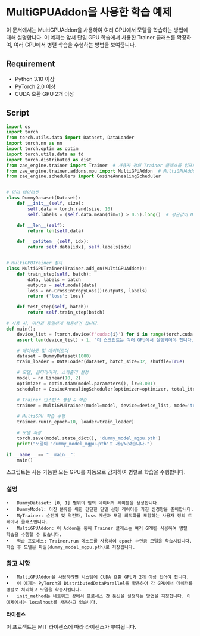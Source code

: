 # MultiGPUAddon을 사용한 학습 예제

이 문서에서는 MultiGPUAddon을 사용하여 여러 GPU에서 모델을 학습하는 방법에 대해 설명합니다. 이 예제는 앞서 단일 GPU 학습에서 사용한 Trainer 클래스를 확장하여, 여러 GPU에서 병렬 학습을 수행하는 방법을 보여줍니다.

## Requirement

- Python 3.10 이상
- PyTorch 2.0 이상
- CUDA 호환 GPU 2개 이상

## Script

```python
import os
import torch
from torch.utils.data import Dataset, DataLoader
import torch.nn as nn
import torch.optim as optim
import torch.utils.data as td
import torch.distributed as dist
from zae_engine.trainer import Trainer  # 사용자 정의 Trainer 클래스를 임포트
from zae_engine.trainer.addons.mpu import MultiGPUAddon  # MultiGPUAddon 임포트
from zae_engine.schedulers import CosineAnnealingScheduler


# 더미 데이터셋
class DummyDataset(Dataset):
    def __init__(self, size):
        self.data = torch.rand(size, 10)
        self.labels = (self.data.mean(dim=1) > 0.5).long()  # 평균값이 0.5보다 크면 1, 작으면 0

    def __len__(self):
        return len(self.data)

    def __getitem__(self, idx):
        return self.data[idx], self.labels[idx]


# MultiGPUTrainer 정의
class MultiGPUTrainer(Trainer.add_on(MultiGPUAddon)):
    def train_step(self, batch):
        data, labels = batch
        outputs = self.model(data)
        loss = nn.CrossEntropyLoss()(outputs, labels)
        return {'loss': loss}

    def test_step(self, batch):
        return self.train_step(batch)

# 사용 시, 이전과 동일하게 적용하면 됩니다.
def main():
    device_list = [torch.device(f'cuda:{i}') for i in range(torch.cuda.device_count())]  # 사용 가능한 모든 GPU
    assert len(device_list) > 1, "이 스크립트는 여러 GPU에서 실행되어야 합니다."

    # 데이터셋 및 데이터로더
    dataset = DummyDataset(1000)
    train_loader = DataLoader(dataset, batch_size=32, shuffle=True)

    # 모델, 옵티마이저, 스케줄러 설정
    model = nn.Linear(10, 2)
    optimizer = optim.Adam(model.parameters(), lr=0.001)
    scheduler = CosineAnnealingScheduler(optimizer=optimizer, total_iters=100)  # total_iters 조정

    # Trainer 인스턴스 생성 & 학습
    trainer = MultiGPUTrainer(model=model, device=device_list, mode='train', optimizer=optimizer, scheduler=scheduler, init_method="tcp://localhost:12355")
    
    # MultiGPU 학습 수행
    trainer.run(n_epoch=10, loader=train_loader)

    # 모델 저장
    torch.save(model.state_dict(), 'dummy_model_mgpu.pth')
    print("모델이 'dummy_model_mgpu.pth'로 저장되었습니다.")

if __name__ == "__main__":
    main()

```
스크립트는 사용 가능한 모든 GPU를 자동으로 감지하여 병렬로 학습을 수행합니다.


### 설명

	•	DummyDataset: [0, 1] 범위의 임의 데이터와 레이블을 생성합니다.
	•	DummyModel: 이진 분류를 위한 간단한 단일 선형 레이어를 가진 신경망을 준비합니다.
	•	MyTrainer: 순전파 및 역전파, loss 계산과 모델 최적화를 포함하는 사용자 정의 트레이너 클래스입니다.
	•	MultiGPUAddon: 이 Addon을 통해 Trainer 클래스는 여러 GPU를 사용하여 병렬 학습을 수행할 수 있습니다.
	•	학습 프로세스: Trainer.run 메소드를 사용하여 epoch 수만큼 모델을 학습시킵니다. 학습 후 모델은 파일(dummy_model_mgpu.pth)로 저장됩니다.

### 참고 사항

	•	MultiGPUAddon을 사용하려면 시스템에 CUDA 호환 GPU가 2개 이상 있어야 합니다.
	•	이 예제는 PyTorch의 DistributedDataParallel을 활용하여 각 GPU에서 데이터를 병렬로 처리하고 모델을 학습시킵니다.
	•	init_method는 네트워크 상에서 프로세스 간 통신을 설정하는 방법을 지정합니다. 이 예제에서는 localhost를 사용하고 있습니다.

**라이센스**

이 프로젝트는 MIT 라이센스에 따라 라이센스가 부여됩니다.